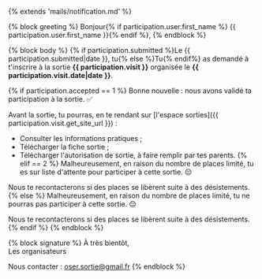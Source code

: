 {% extends 'mails/notification.md' %}

{% block greeting %}
Bonjour{% if participation.user.first_name %} {{ participation.user.first_name }}{% endif %},
{% endblock %}

{% block body %}
{% if participation.submitted %}Le {{ participation.submitted|date }}, tu{% else %}Tu{% endif%} as demandé à t'inscrire à la sortie **{{ participation.visit }}** organisée le **{{ participation.visit.date|date }}**.

{% if participation.accepted == 1 %}
Bonne nouvelle : nous avons validé ta participation à la sortie. ✅

Avant la sortie, tu pourras, en te rendant sur [l'espace sorties]({{ participation.visit.get_site_url }}) :

- Consulter les informations pratiques ;
- Télécharger la fiche sortie ;
- Télécharger l'autorisation de sortie, à faire remplir par tes parents.
{% elif == 2 %}
Malheureusement, en raison du nombre de places limité, tu es sur liste d'attente pour participer à cette sortie. 😔

Nous te recontacterons si des places se libèrent suite à des désistements.
{% else %}
Malheureusement, en raison du nombre de places limité, tu ne pourras pas participer à cette sortie. 😔

Nous te recontacterons si des places se libèrent suite à des désistements.
{% endif %}
{% endblock %}

{% block signature %}
À très bientôt,  
Les organisateurs  

Nous contacter : oser.sortie@gmail.fr
{% endblock %}

